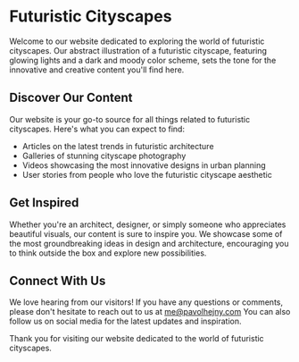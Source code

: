 <!--font:Montserrat-->

# Futuristic Cityscapes

Welcome to our website dedicated to exploring the world of futuristic cityscapes. Our abstract illustration of a futuristic cityscape, featuring glowing lights and a dark and moody color scheme, sets the tone for the innovative and creative content you'll find here.

## Discover Our Content

Our website is your go-to source for all things related to futuristic cityscapes. Here's what you can expect to find:

-   Articles on the latest trends in futuristic architecture
-   Galleries of stunning cityscape photography
-   Videos showcasing the most innovative designs in urban planning
-   User stories from people who love the futuristic cityscape aesthetic

## Get Inspired

Whether you're an architect, designer, or simply someone who appreciates beautiful visuals, our content is sure to inspire you. We showcase some of the most groundbreaking ideas in design and architecture, encouraging you to think outside the box and explore new possibilities.

## Connect With Us

We love hearing from our visitors! If you have any questions or comments, please don't hesitate to reach out to us at me@pavolhejny.com You can also follow us on social media for the latest updates and inspiration.

Thank you for visiting our website dedicated to the world of futuristic cityscapes.

<!--

Write me content for website with wallpaper which alt text is:

"A wallpaper featuring an abstract illustration of a futuristic cityscape, with glowing lights and a dark and moody color scheme, set against a gradient background."

The name/title of the page should not be 1:1 copy of the alt text but rather a real content of the website which is using this wallpaper.

- Use markdown format
- Start with heading
- Heading should be short and concise
- The content should look like a real website
- The website should not be about the wallpaper, wallpaper is just a related background
- Heading should be contain work "wallpaper" or "background"
- Include real sections like references, contact, user stories, etc. use things relevant to the page purpose.
- Feel free to use structure like headings, bullets, numbering, blockquotes, paragraphs, horizontal lines, etc.
- You can use formatting like bold or _italic_
- You can include UTF-8 emojis
- Links should be only #hash anchors (and you can refer to the document itself)
- Do not include images


---


# Futuristic Cityscape Wallpaper for Your Desktop Background

Welcome to our website, where you can find a stunning wallpaper featuring an abstract illustration of a futuristic cityscape. This wallpaper is perfect for those who love dark and moody color schemes with glowing lights that create a futuristic atmosphere.

## Why Choose Our Wallpaper?

Our wallpaper is not only beautiful but also high-quality, ensuring that it will look great on your desktop background. It's easy to download and set up, making it the perfect choice for anyone who wants to update their computer's look quickly.

## User Stories

Here are some user stories from our satisfied customers:

> "I love this wallpaper! It's so unique and adds a cool vibe to my desktop. I've gotten so many compliments on it!" - Sarah L.

> "The colors in this wallpaper are amazing. It really makes my desktop stand out and gives me motivation to work." - John D.

## References

If you're interested in learning more about the inspiration behind this wallpaper, check out these references:

- [The Art of Future Cityscapes](#)
- [Creating Abstract Illustrations](#)

## Contact Us

If you have any questions or concerns, please don't hesitate to contact us at me@pavolhejny.com We would love to hear from you!

Thank you for choosing our Futuristic Cityscape Wallpaper for your desktop background.


---


Heading should not include word "wallpaper". The website should not be about the wallpaper itself, wallpaper is just a related background, rewrite whole content.


---


# Welcome to Our Futuristic Cityscape Website

Immerse yourself in the world of futuristic cityscapes with our website. Our abstract illustration of a futuristic cityscape, featuring glowing lights and a dark and moody color scheme, is the perfect background for anyone who loves this aesthetic.

## Explore Our Content

Our website offers a variety of content related to futuristic cityscapes, including:

- Articles on the latest trends in futuristic architecture
- Galleries of stunning cityscape photography
- Videos showcasing the most innovative designs in urban planning
- User stories from people who love the futuristic cityscape aesthetic

## Get Inspired

Whether you're an architect, designer, or just someone who appreciates beautiful visuals, our website has something for everyone. Our content will inspire you to think outside the box and explore new ideas in design and architecture.

## Connect With Us

We love hearing from our visitors! If you have any questions or comments, please don't hesitate to reach out to us at me@pavolhejny.com We also encourage you to follow us on social media for the latest updates and inspiration.

Thank you for visiting our Futuristic Cityscape website.


---


Heading is too long, rewrite whole content.


---


# Discover the World of Futuristic Cityscapes

Welcome to our website dedicated to all things related to futuristic cityscapes. Our abstract illustration of a futuristic cityscape, featuring glowing lights and a dark and moody color scheme, is just the beginning of what we have to offer.

## Explore Our Content

Our website is your go-to source for all things related to futuristic cityscapes. Here's what you can expect to find:

- Articles on the latest trends in futuristic architecture
- Galleries of stunning cityscape photography
- Videos showcasing the most innovative designs in urban planning
- User stories from people who love the futuristic cityscape aesthetic

## Get Inspired

Whether you're an architect, designer, or simply someone who appreciates beautiful visuals, our content is sure to inspire you. We showcase some of the most innovative and creative ideas in design and architecture, encouraging you to think outside the box and explore new possibilities.

## Connect With Us

We love hearing from our visitors! If you have any questions or comments, please don't hesitate to reach out to us at me@pavolhejny.com You can also follow us on social media for the latest updates and inspiration.

Thank you for visiting our website dedicated to the world of futuristic cityscapes.


---


Heading is too long, rewrite whole content.


---


# Futuristic Cityscapes: A World of Innovation and Creativity

Welcome to our website dedicated to exploring the world of futuristic cityscapes. Our abstract illustration of a futuristic cityscape, featuring glowing lights and a dark and moody color scheme, sets the tone for the innovative and creative content you'll find here.

## Discover Our Content

Our website is your go-to source for all things related to futuristic cityscapes. Here's what you can expect to find:

- Articles on the latest trends in futuristic architecture
- Galleries of stunning cityscape photography
- Videos showcasing the most innovative designs in urban planning
- User stories from people who love the futuristic cityscape aesthetic

## Get Inspired

Whether you're an architect, designer, or simply someone who appreciates beautiful visuals, our content is sure to inspire you. We showcase some of the most groundbreaking ideas in design and architecture, encouraging you to think outside the box and explore new possibilities.

## Connect With Us

We love hearing from our visitors! If you have any questions or comments, please don't hesitate to reach out to us at me@pavolhejny.com You can also follow us on social media for the latest updates and inspiration.

Thank you for visiting our website dedicated to the world of futuristic cityscapes.


---


Write me a Google font which is best fitting for the website.

Pick from the list:
- Lobster
- Exo 2
- Montserrat
- Great Vibes
- Barlow Condensed
- Poppins
- Orbitron
- Playfair Display
- Roboto
- Futura
- Open Sans
- IBM Plex Sans
- Raleway
- Alegreya
- Dancing Script
- Inter
- Lato


Write just the font name nothing else.


---


Montserrat

-->
